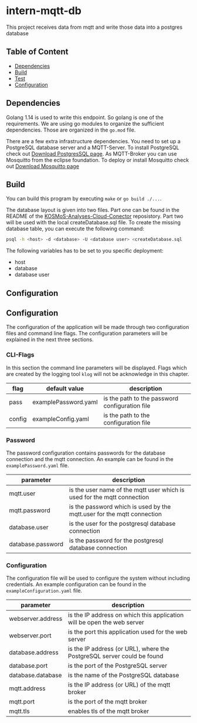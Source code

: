 # intern-mqtt-db

This project receives data from mqtt and write those data into a postgres database

## Table of Content

- [Dependencies](#dependencies)
- [Build](#build)
- [Test](#test)
- [Configuration](#configration)

## Dependencies
Golang 1.14 is used to write this endpoint. So golang is 
one of the requirements. We are using go modules to organize the sufficient dependencies. Those
are organized in the `go.mod` file.

There are a few extra infrastructure dependencies. You need to set up a PostgreSQL database server 
and a MQTT-Server. To install PostgreSQL check out [Download PostgresSQL page](https://www.postgresql.org/download/). 
As MQTT-Broker you can use Mosquitto from the eclipse foundation. To deploy
or install Mosquitto check out [Download Mosquitto page](https://mosquitto.org/download/)

## Build 
You can build this program by executing `make` or `go build ./...`. 

The database layout is given into two files. Part one can be found in the README of the [KOSMoS-Analyses-Cloud-Conector](https://gitlab.inovex.de/proj-kosmos/kosmos-analyses-cloud-connector) reposistory. Part two will be used with the local createDatabase.sql file. To create the missing database table, you can execute the following command:
```bash
psql -h <host> -d <database> -U <database user> <createDatabase.sql
```
The following variables has to be set to you specific deployment:
- host
- database
- database user

## Configuration
## Configuration
The configuration of the application will be made through two configuration files and command line flags. 
The configuration parameters will be explained in the next three sections.

### CLI-Flags
In this section the command line parameters will be displayed. Flags which are created by the logging tool `klog` will not be
acknowledge in this chapter.

| flag | default value | description |
|------|---------------|-------------|
| pass | examplePassword.yaml | is the path to the password configuration file |
| config | exampleConfig.yaml | is the path to the configuration file |

### Password
The password configuration contains passwords for the database connection and the mqtt connection. An example can be
found in the `examplePassword.yaml` file.

|parameter|description|
| ------- | --------- |
| mqtt.user | is the user name of the mqtt user which is used for the mqtt connection |
| mqtt.password | is the password which is used by the mqtt.user for the mqtt connection |
| database.user | is the user for the postgresql database connection |
| database.password | is the password for the postgresql database connection |

### Configuration
The configuration file will be used to configure the system without including credentials. An example configuration
can be found in the `exampleConfiguration.yaml` file.

| parameter | description |
| --------- | ----------- |
| webserver.address | is the IP address on which this application will be open the web server|
| webserver.port | is the port this application used for the web server |
| database.address | is the IP address (or URL), where the PostgreSQL server could be found |
| database.port | is the port of the PostgreSQL server |
| database.database | is the name of the PostgreSQL database |
| mqtt.address | is the IP address (or URL) of the mqtt broker |
| mqtt.port | is the port of the mqtt broker|
| mqtt.tls | enables tls of the mqtt broker |
